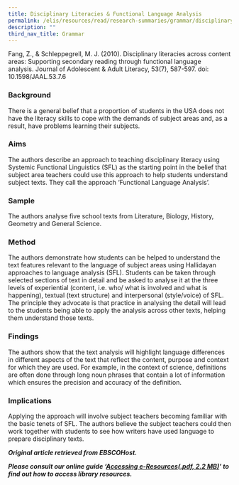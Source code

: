 ```yaml
---
title: Disciplinary Literacies & Functional Language Analysis
permalink: /elis/resources/read/research-summaries/grammar/disciplinary-literacies-functional-language-analysis/
description: ""
third_nav_title: Grammar
---
```

Fang, Z., & Schleppegrell, M. J. (2010). Disciplinary literacies across content areas: Supporting secondary reading through functional language analysis. Journal of Adolescent & Adult Literacy, 53(7), 587-597. doi: 10.1598/JAAL.53.7.6

### Background

There is a general belief that a proportion of students in the USA does not have the literacy skills to cope with the demands of subject areas and, as a result, have problems learning their subjects.

### Aims

The authors describe an approach to teaching disciplinary literacy using Systemic Functional Linguistics (SFL) as the starting point in the belief that subject area teachers could use this approach to help students understand subject texts. They call the approach ‘Functional Language Analysis’.

### Sample

The authors analyse five school texts from Literature, Biology, History, Geometry and General Science.

### Method

The authors demonstrate how students can be helped to understand the text features relevant to the language of subject areas using Hallidayan approaches to language analysis (SFL). Students can be taken through selected sections of text in detail and be asked to analyse it at the three levels of experiential (content, i.e. who/ what is involved and what is happening), textual (text structure) and interpersonal (style/voice) of SFL. The principle they advocate is that practice in analysing the detail will lead to the students being able to apply the analysis across other texts, helping them understand those texts.

### Findings

The authors show that the text analysis will highlight language differences in different aspects of the text that reflect the content, purpose and context for which they are used. For example, in the context of science, definitions are often done through long noun phrases that contain a lot of information which ensures the precision and accuracy of the definition.

### Implications

Applying the approach will involve subject teachers becoming familiar with the basic tenets of SFL. The authors believe the subject teachers could then work together with students to see how writers have used language to prepare disciplinary texts.



_**Original article retrieved from EBSCOHost.**_  

**_Please consult our online guide ‘[Accessing e-Resources(.pdf, 2.2 MB)](https://academyofsingaporeteachers-moe-edu-sg-admin.cwp.sg/elis/resources/read/research-summaries/grammar/18e45074-6b1b-4ac7-811f-1a8da16c4f81 "Accessing e-Resources")’ to find out how to access library resources._**